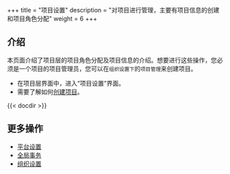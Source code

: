 ﻿+++
title = "项目设置"
description = "对项目进行管理，主要有项目信息的创建和项目角色分配"
weight = 6
+++

## 介绍
  
本页面介绍了项目层的项目角色分配及项目信息的介绍。想要进行这些操作，您必须是一个项目的项目管理员，您可以在`组织设置下`的`项目管理`来创建项目。

- 在项目层界面中，进入“项目设置”界面。
- 需要了解如何[创建项目](..//tenant/project)。


{{< docdir >}}

## 更多操作
- [平台设置](..//platform)
- [全局事务](../..//microservice-development/global-transaction)
- [组织设置](..//tenant)